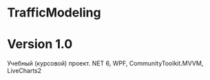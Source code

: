 # TrafficModeling
# Version 1.0
Учебный (курсовой) проект.
NET 6, WPF, CommunityToolkit.MVVM, LiveCharts2
